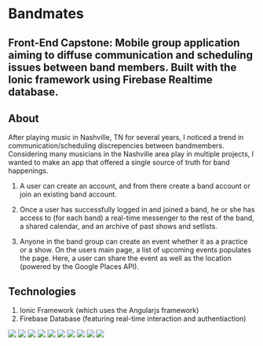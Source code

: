 
# Bandmates

## Front-End Capstone: Mobile group application aiming to diffuse communication and scheduling issues between band members. Built with the Ionic framework using Firebase Realtime database.

## About

After playing music in Nashville, TN for several years, I noticed a trend in communication/scheduling discrepencies between bandmembers. Considering many musicians in the Nashville area play in multiple projects, I wanted to make an app that offered a single source of truth for band happenings. 

1. A user can create an account, and from there create a band account or join an existing band account. 

2. Once a user has successfully logged in and joined a band, he or she has access to (for each band) a real-time messenger to the rest of the band, a shared calendar, and an archive of past shows and setlists.

3. Anyone in the band group can create an event whether it as a practice or a show. On the users main page, a list of upcoming events populates the page. Here, a user can share the event as well as the location (powered by the Google Places API).



## Technologies

1. Ionic Framework (which uses the Angularjs framework)
2. Firebase Database (featuring real-time interaction and authentiaction)

<img style="{display: inline}" src="img/Screen Shot 2017-04-13 at 11.05.21 PM.png" /> <img style="{display: inline}" src="img/Screen Shot 2017-04-13 at 11.06.05 PM.png" />
<img style="{display: inline}" src="img/Screen Shot 2017-04-13 at 11.06.25 PM.png" /> <img style="{display: inline}" src="img/Screen Shot 2017-04-13 at 11.06.40 PM.png" />
<img style="{display: inline}" src="img/Screen Shot 2017-04-13 at 11.07.19 PM.png" /> <img style="{display: inline}" src="img/Screen Shot 2017-04-13 at 11.07.35 PM.png" />
<img style="{display: inline}" src="img/Screen Shot 2017-04-13 at 11.07.47 PM.png" /> <img style="{display: inline}" src="img/Screen Shot 2017-04-13 at 11.07.55 PM.png" />
<img style="{display: inline}" src="img/Screen Shot 2017-04-13 at 11.08.21 PM.png" /> <img style="{display: inline}" src="img/Screen Shot 2017-04-13 at 11.08.32 PM.png" />



